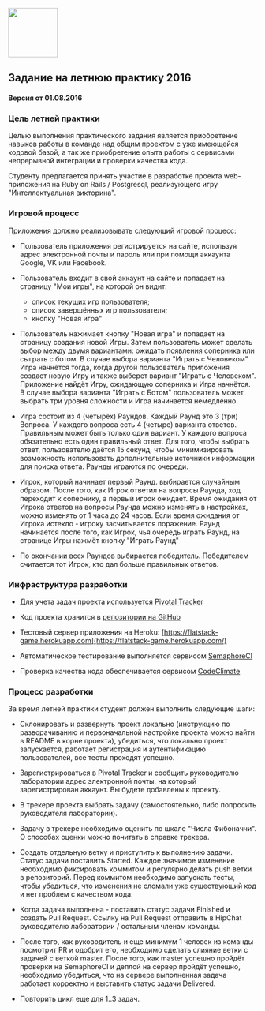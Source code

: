 [<img src="http://www.flatstack.com/logo.svg" width="100"/>](http://www.flatstack.com)
## Задание на летнюю практику 2016
#### Версия от 01.08.2016
### Цель летней практики

Целью выполнения практического задания является приобретение навыков работы в команде над общим проектом с уже имеющейся кодовой базой, а так же приобретение опыта работы с сервисами непрерывной интеграции и проверки качества кода.

Студенту предлагается принять участие в разработке проекта web-приложения на Ruby on Rails / Postgresql, реализующего игру "Интеллектуальная викторина".

### Игровой процесс

Приложения должно реализовывать следующий игровой процесс:

* Пользователь приложения регистрируется на сайте, используя адрес электронной почты и пароль или при помощи аккаунта Google, VK или Facebook.

* Пользователь входит в свой аккаунт на сайте и попадает на страницу "Мои игры", на которой он видит:
  * список текущих игр пользователя;
  * список завершённых игр пользователя;
  * кнопку "Новая игра"

* Пользователь нажимает кнопку "Новая игра" и попадает на страницу создания новой Игры. Затем пользователь может сделать выбор между двумя вариантами: ожидать появления соперника или сыграть с ботом. В случае выбора варианта "Играть с Человеком" Игра начнётся тогда, когда другой пользователь приложения создаст новую Игру и также выберет вариант "Играть с Человеком". Приложение найдёт Игру, ожидающую соперника и Игра начнётся. В случае выбора варианта "Играть с Ботом" пользователь может выбрать три уровня сложности и Игра начинается немедленно.

* Игра состоит из 4 (четырёх) Раундов. Каждый Раунд это 3 (три) Вопроса. У каждого вопроса есть 4 (четыре) варианта ответов. Правильным может быть только один вариант. У каждого вопроса обязательно есть один правильный ответ. Для того, чтобы выбрать ответ, пользователю даётся 15 секунд, чтобы минимизировать возможность использовать дополнительные источники информации для поиска ответа. Раунды играются по очереди.

* Игрок, который начинает первый Раунд. выбирается случайным образом. После того, как Игрок ответил на вопросы Раунда, ход переходит к сопернику, а первый игрок ожидает. Время ожидания от Игрока ответов на вопросы Раунда можно изменять в настройках, можно изменять от 1 часа до 24 часов. Если время ожидания от Игрока истекло - игроку засчитывается поражение. Раунд начинается после того, как Игрок, чья очередь играть Раунд, на странице Игры нажмёт кнопку "Играть Раунд"

* По окончании всех Раундов выбирается победитель. Победителем считается тот Игрок, кто дал больше правильных ответов.

### Инфраструктура разработки

* Для учета задач проекта используется [Pivotal Tracker]( https://www.pivotaltracker.com/n/projects/1777125)

* Код проекта хранится в [репозитории на GitHub](https://github.com/vladimirbazhanov/flatstack-game)

* Тестовый сервер приложения на Heroku: [https://flatstack-game.herokuapp.com](https://flatstack-game.herokuapp.com/)

* Автоматическое тестирование выполняется сервисом [SemaphoreCI](https://semaphoreci.com/vladimirbazhanov/flatstack-game)

* Проверка качества кода обеспечивается сервисом [CodeClimate](https://codeclimate.com/github/vladimirbazhanov/flatstack-game)

### Процесс разработки

За время летней практики студент должен выполнить следующие шаги:

* Склонировать и развернуть проект локально (инструкцию по разворачиванию и первоначальной настройке проекта можно найти в README в корне проекта), убедиться, что локально проект запускается, работает регистрация и аутентификацию пользователей, все тесты проходят успешно.

* Зарегистрироваться в Pivotal Tracker и сообщить руководителю лаборатории адрес электронной почты, на который зарегистрирован аккаунт. Вы будете добавлены к проекту.

* В трекере проекта выбрать задачу (самостоятельно, либо попросить руководителя лаборатории).

* Задачу в трекере необходимо оценить по шкале "Числа Фибоначчи". О способах оценки можно почитать в справке трекера.

* Создать отдельную ветку и приступить к выполнению задачи. Статус задачи поставить Started. Каждое значимое изменение необходимо фиксировать коммитом и регулярно делать push ветки в репозиторий. Перед коммитом необходимо запускать тесты, чтобы убедиться, что изменения не сломали уже существующий код и нет проблем с качеством кода.

* Когда задача выполнена - поставить статус задачи Finished и создать Pull Request. Ссылку на Pull Request отправить в HipChat руководителю лаборатории / остальным членам команды.

* После того, как руководитель и еще минимум 1 человек из команды посмотрит PR и одобрит его, необходимо сделать слияние ветки с задачей с веткой master. После того, как master успешно пройдёт проверки на SemaphoreCI и деплой на сервер пройдёт успешно, необходимо убедиться, что на сервере выполненная задача работает корректно и выставить статус задачи Delivered.

* Повторить цикл еще для 1..3 задач.
